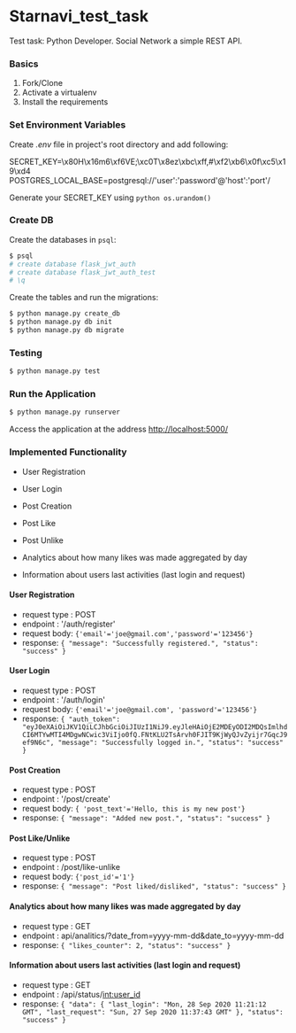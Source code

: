 # Starnavi_test_task

Test task: Python Developer. Social Network a simple REST API.

### Basics

1. Fork/Clone
1. Activate a virtualenv
1. Install the requirements

### Set Environment Variables

Create *.env* file in project's root directory and add following:

SECRET_KEY=\x80H\x16m6\xf6VE;\xc0T\x8ez\xbc\xff,#\xf2\xb6\x0f\xc5\x19\xd4
POSTGRES_LOCAL_BASE=postgresql://'user':'password'@'host':'port'/

Generate your SECRET_KEY using ```python os.urandom()```

### Create DB

Create the databases in `psql`:

```sh
$ psql
# create database flask_jwt_auth
# create database flask_jwt_auth_test
# \q
```

Create the tables and run the migrations:

```sh
$ python manage.py create_db
$ python manage.py db init
$ python manage.py db migrate
```
### Testing

```sh
$ python manage.py test
```

### Run the Application

```sh
$ python manage.py runserver
```
Access the application at the address [http://localhost:5000/](http://localhost:5000/)


### Implemented Functionality

- User Registration 

- User Login
 
- Post Creation

- Post Like

- Post Unlike

- Analytics about how many likes was made aggregated by day

- Information about users last activities (last login and request)

#### User Registration

- request type : POST
- endpoint : '/auth/register'
- request body: ```{'email'='joe@gmail.com','password'='123456'}```
- response: ```{
    "message": "Successfully registered.",
    "status": "success"
}```

#### User Login

- request type : POST
- endpoint :  '/auth/login'
- request body: ```{'email'='joe@gmail.com', 'password'='123456'}```
- response: ```{
    "auth_token": "eyJ0eXAiOiJKV1QiLCJhbGciOiJIUzI1NiJ9.eyJleHAiOjE2MDEyODI2MDQsImlhdCI6MTYwMTI4MDgwNCwic3ViIjo0fQ.FNtKLU2TsArvh0FJIT9KjWyQJvZyijr7GqcJ9ef9N6c",
    "message": "Successfully logged in.",
    "status": "success"
}```

#### Post Creation

- request type : POST
- endpoint : '/post/create'
- request body: ```{ 'post_text'='Hello, this is my new post'} ```
- response: ```{
    "message": "Added new post.",
    "status": "success"
}```

#### Post Like/Unlike

- request type : POST
- endpoint : /post/like-unlike
- request body: ```{'post_id'='1'}```
- response: ```{
    "message": "Post liked/disliked",
    "status": "success"
}```

#### Analytics about how many likes was made aggregated by day

- request type : GET
- endpoint : api/analitics/?date_from=yyyy-mm-dd&date_to=yyyy-mm-dd
- response: ```{
    "likes_counter": 2,
    "status": "success"
}```

#### Information about users last activities (last login and request)

- request type : GET
- endpoint : /api/status/<int:user_id>
- response: ```{
    "data": {
        "last_login": "Mon, 28 Sep 2020 11:21:12 GMT",
        "last_request": "Sun, 27 Sep 2020 11:37:43 GMT"
    },
    "status": "success"
}```





